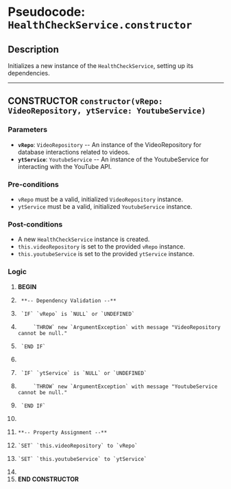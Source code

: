 # Pseudocode: `HealthCheckService.constructor`

## Description
Initializes a new instance of the `HealthCheckService`, setting up its dependencies.

---

## CONSTRUCTOR `constructor(vRepo: VideoRepository, ytService: YoutubeService)`

### Parameters
- **`vRepo`**: `VideoRepository` -- An instance of the VideoRepository for database interactions related to videos.
- **`ytService`**: `YoutubeService` -- An instance of the YoutubeService for interacting with the YouTube API.

### Pre-conditions
- `vRepo` must be a valid, initialized `VideoRepository` instance.
- `ytService` must be a valid, initialized `YoutubeService` instance.

### Post-conditions
- A new `HealthCheckService` instance is created.
- `this.videoRepository` is set to the provided `vRepo` instance.
- `this.youtubeService` is set to the provided `ytService` instance.

### Logic

1.  **BEGIN**
2.      **-- Dependency Validation --**
3.      `IF` `vRepo` is `NULL` or `UNDEFINED`
4.          `THROW` new `ArgumentException` with message "VideoRepository cannot be null."
5.      `END IF`
6.  
7.      `IF` `ytService` is `NULL` or `UNDEFINED`
8.          `THROW` new `ArgumentException` with message "YoutubeService cannot be null."
9.      `END IF`
10. 
11.     **-- Property Assignment --**
12.     `SET` `this.videoRepository` to `vRepo`
13.     `SET` `this.youtubeService` to `ytService`
14. 
15. **END CONSTRUCTOR**